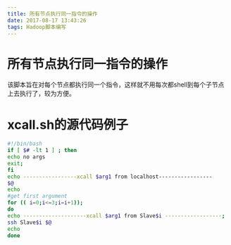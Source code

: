 ```yaml
---
title: 所有节点执行同一指令的操作
date: 2017-08-17 13:43:26
tags: Hadoop脚本编写
---
```

# 所有节点执行同一指令的操作
该脚本旨在对每个节点都执行同一个指令，这样就不用每次都shell到每个子节点上去执行了，较为方便。
<!--more-->
# xcall.sh的源代码例子
```bash
#!/bin/bash
if [ $# -lt 1 ] ; then
echo no args
exit;
fi
echo -----------------xcall $arg1 from localhost-----------------
$@
echo
#get first argument
for (( i=0;i<=3;i=i+1));
do 
echo --------------------xcall $arg1 from Slave$i ------------------;
ssh Slave$i $@
echo
done
```